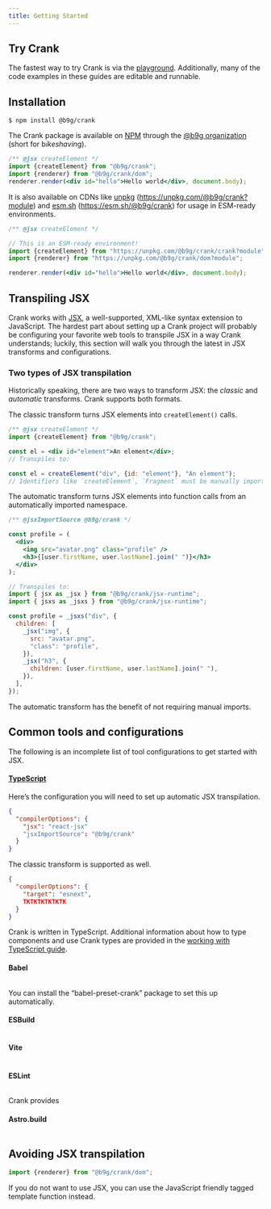 ```yaml
---
title: Getting Started
---
```


## Try Crank
The fastest way to try Crank is via the [playground](/playground). Additionally, many of the code examples in these guides are editable and runnable.

## Installation
```shell
$ npm install @b9g/crank
```

The Crank package is available on [NPM](https://npmjs.org/@b9g/crank) through the [@b9g organization](https://www.npmjs.com/org/b9g) (short for b*ikeshavin*g).

```jsx
/** @jsx createElement */
import {createElement} from "@b9g/crank";
import {renderer} from "@b9g/crank/dom";
renderer.render(<div id="hello">Hello world</div>, document.body);
```

It is also available on CDNs like [unpkg](https://unpkg.com) (https://unpkg.com/@b9g/crank?module) and [esm.sh](https://esm.sh) (https://esm.sh/@b9g/crank) for usage in ESM-ready environments.

```jsx live
/** @jsx createElement */

// This is an ESM-ready environment!
import {createElement} from "https://unpkg.com/@b9g/crank/crank?module";
import {renderer} from "https://unpkg.com/@b9g/crank/dom?module";

renderer.render(<div id="hello">Hello world</div>, document.body);
```

## Transpiling JSX
Crank works with [JSX](https://facebook.github.io/jsx/), a well-supported, XML-like syntax extension to JavaScript. The hardest part about setting up a Crank project will probably be configuring your favorite web tools to transpile JSX in a way Crank understands; luckily, this section will walk you through the latest in JSX transforms and configurations.

### Two types of JSX transpilation
Historically speaking, there are two ways to transform JSX: the *classic* and *automatic* transforms. Crank supports both formats.

The classic transform turns JSX elements into `createElement()` calls.

```jsx
/** @jsx createElement */
import {createElement} from "@b9g/crank";

const el = <div id="element">An element</div>;
// Transpiles to:

const el = createElement("div", {id: "element"}, "An element");
// Identifiers like `createElement`, `Fragment` must be manually imported.
```

The automatic transform turns JSX elements into function calls from an automatically imported namespace.

```jsx
/** @jsxImportSource @b9g/crank */

const profile = (
  <div>
    <img src="avatar.png" class="profile" />
    <h3>{[user.firstName, user.lastName].join(" ")}</h3>
  </div>
);

// Transpiles to:
import { jsx as _jsx } from "@b9g/crank/jsx-runtime";
import { jsxs as _jsxs } from "@b9g/crank/jsx-runtime";

const profile = _jsxs("div", {
  children: [
    _jsx("img", {
      src: "avatar.png",
      "class": "profile",
    }),
    _jsx("h3", {
      children: [user.firstName, user.lastName].join(" "),
    }),
  ],
});

```

The automatic transform has the benefit of not requiring manual imports.

## Common tools and configurations
The following is an incomplete list of tool configurations to get started with JSX.

#### [TypeScript](https://www.typescriptlang.org)

Here’s the configuration you will need to set up automatic JSX transpilation.

```tsconfig.json
{
  "compilerOptions": {
    "jsx": "react-jsx"
    "jsxImportSource": "@b9g/crank"
  }
}
```

The classic transform is supported as well.

```tsconfig.json
{
  "compilerOptions": {
    "target": "esnext",
    TKTKTKTKTKTK
  }
}
```

Crank is written in TypeScript. Additional information about how to type components and use Crank types are provided in the [working with TypeScript guide](/guides/working-with-typescript).

#### Babel
```babelrc.json
```
You can install the “babel-preset-crank” package to set this up automatically.

#### ESBuild
```
```

#### Vite
```
```

#### ESLint
```
```

Crank provides 

#### Astro.build
```
```

## Avoiding JSX transpilation
```jsx
import {renderer} from "@b9g/crank/dom";
```

If you do not want to use JSX, you can use the JavaScript friendly tagged template function instead.

